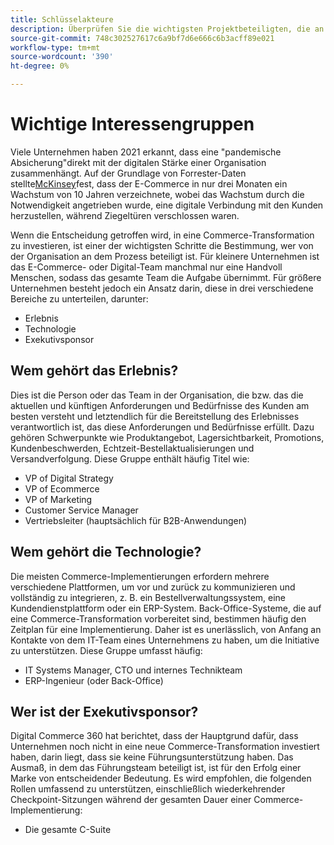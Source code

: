 ```yaml
---
title: Schlüsselakteure
description: Überprüfen Sie die wichtigsten Projektbeteiligten, die an einer Adobe Commerce-Implementierung beteiligt sind und für die verschiedene Projektaspekte verantwortlich sind.
source-git-commit: 748c302527617c6a9bf7d6e666c6b3acff89e021
workflow-type: tm+mt
source-wordcount: '390'
ht-degree: 0%

---
```



# Wichtige Interessengruppen

Viele Unternehmen haben 2021 erkannt, dass eine &quot;pandemische Absicherung&quot;direkt mit der digitalen Stärke einer Organisation zusammenhängt. Auf der Grundlage von Forrester-Daten stellte[McKinsey](https://www.mckinsey.com/business-functions/strategy-and-corporate-finance/our-insights/five-fifty-the-quickening)fest, dass der E-Commerce in nur drei Monaten ein Wachstum von 10 Jahren verzeichnete, wobei das Wachstum durch die Notwendigkeit angetrieben wurde, eine digitale Verbindung mit den Kunden herzustellen, während Ziegeltüren verschlossen waren.

Wenn die Entscheidung getroffen wird, in eine Commerce-Transformation zu investieren, ist einer der wichtigsten Schritte die Bestimmung, wer von der Organisation an dem Prozess beteiligt ist. Für kleinere Unternehmen ist das E-Commerce- oder Digital-Team manchmal nur eine Handvoll Menschen, sodass das gesamte Team die Aufgabe übernimmt. Für größere Unternehmen besteht jedoch ein Ansatz darin, diese in drei verschiedene Bereiche zu unterteilen, darunter:

- Erlebnis
- Technologie
- Exekutivsponsor

## Wem gehört das Erlebnis?

Dies ist die Person oder das Team in der Organisation, die bzw. das die aktuellen und künftigen Anforderungen und Bedürfnisse des Kunden am besten versteht und letztendlich für die Bereitstellung des Erlebnisses verantwortlich ist, das diese Anforderungen und Bedürfnisse erfüllt. Dazu gehören Schwerpunkte wie Produktangebot, Lagersichtbarkeit, Promotions, Kundenbeschwerden, Echtzeit-Bestellaktualisierungen und Versandverfolgung. Diese Gruppe enthält häufig Titel wie:

- VP of Digital Strategy
- VP of Ecommerce
- VP of Marketing
- Customer Service Manager
- Vertriebsleiter (hauptsächlich für B2B-Anwendungen)

## Wem gehört die Technologie?

Die meisten Commerce-Implementierungen erfordern mehrere verschiedene Plattformen, um vor und zurück zu kommunizieren und vollständig zu integrieren, z. B. ein Bestellverwaltungssystem, eine Kundendienstplattform oder ein ERP-System. Back-Office-Systeme, die auf eine Commerce-Transformation vorbereitet sind, bestimmen häufig den Zeitplan für eine Implementierung. Daher ist es unerlässlich, von Anfang an Kontakte von dem IT-Team eines Unternehmens zu haben, um die Initiative zu unterstützen. Diese Gruppe umfasst häufig:

- IT Systems Manager, CTO und internes Technikteam
- ERP-Ingenieur (oder Back-Office)

## Wer ist der Exekutivsponsor?

Digital Commerce 360 hat berichtet, dass der Hauptgrund dafür, dass Unternehmen noch nicht in eine neue Commerce-Transformation investiert haben, darin liegt, dass sie keine Führungsunterstützung haben. Das Ausmaß, in dem das Führungsteam beteiligt ist, ist für den Erfolg einer Marke von entscheidender Bedeutung. Es wird empfohlen, die folgenden Rollen umfassend zu unterstützen, einschließlich wiederkehrender Checkpoint-Sitzungen während der gesamten Dauer einer Commerce-Implementierung:

- Die gesamte C-Suite
